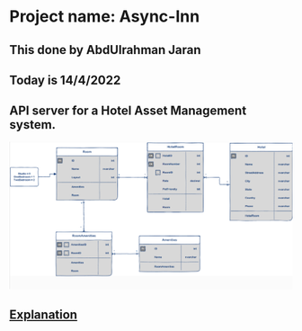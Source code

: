 # Project name: Async-Inn
## This done by AbdUlrahman Jaran
## Today is 14/4/2022

## API server for a Hotel Asset Management system.
![AsyncInnERD.png](./images/AsyncInnERD.png) <br>
## [Explanation](./Explanation.md)